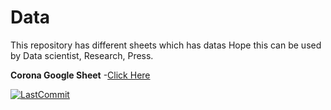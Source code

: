 # Data



This repository has different sheets which has datas
Hope this can be used by Data scientist, Research, Press.


**Corona Google Sheet**
-[Click Here]()

[![LastCommit](https://img.shields.io/github/last-commit/balaji303/Data.svg?style=social)](https://github.com/balaji303/Data/commits/master)
